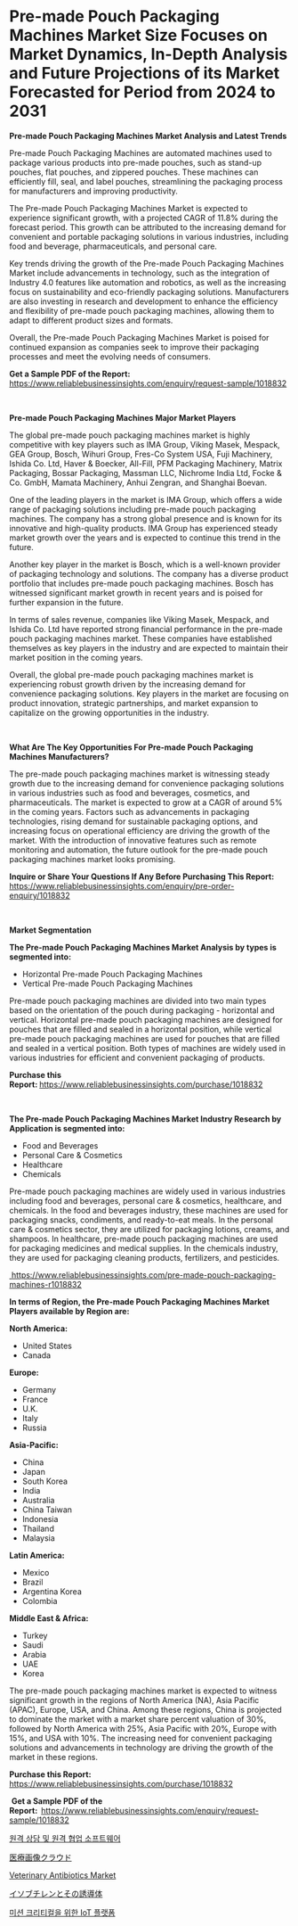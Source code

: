 <p><h1>Pre-made Pouch Packaging Machines Market Size Focuses on Market Dynamics, In-Depth Analysis and Future Projections of its Market Forecasted for Period from 2024 to 2031</h1></p><p><strong>Pre-made Pouch Packaging Machines Market Analysis and Latest Trends</strong></p>
<p><p>Pre-made Pouch Packaging Machines are automated machines used to package various products into pre-made pouches, such as stand-up pouches, flat pouches, and zippered pouches. These machines can efficiently fill, seal, and label pouches, streamlining the packaging process for manufacturers and improving productivity.</p><p>The Pre-made Pouch Packaging Machines Market is expected to experience significant growth, with a projected CAGR of 11.8% during the forecast period. This growth can be attributed to the increasing demand for convenient and portable packaging solutions in various industries, including food and beverage, pharmaceuticals, and personal care.</p><p>Key trends driving the growth of the Pre-made Pouch Packaging Machines Market include advancements in technology, such as the integration of Industry 4.0 features like automation and robotics, as well as the increasing focus on sustainability and eco-friendly packaging solutions. Manufacturers are also investing in research and development to enhance the efficiency and flexibility of pre-made pouch packaging machines, allowing them to adapt to different product sizes and formats.</p><p>Overall, the Pre-made Pouch Packaging Machines Market is poised for continued expansion as companies seek to improve their packaging processes and meet the evolving needs of consumers.</p></p>
<p><strong>Get a Sample PDF of the Report:&nbsp;</strong> <a href="https://www.reliablebusinessinsights.com/enquiry/request-sample/1018832">https://www.reliablebusinessinsights.com/enquiry/request-sample/1018832</a></p>
<p>&nbsp;</p>
<p><strong>Pre-made Pouch Packaging Machines Major Market Players</strong></p>
<p><p>The global pre-made pouch packaging machines market is highly competitive with key players such as IMA Group, Viking Masek, Mespack, GEA Group, Bosch, Wihuri Group, Fres-Co System USA, Fuji Machinery, Ishida Co. Ltd, Haver & Boecker, All-Fill, PFM Packaging Machinery, Matrix Packaging, Bossar Packaging, Massman LLC, Nichrome India Ltd, Focke & Co. GmbH, Mamata Machinery, Anhui Zengran, and Shanghai Boevan.</p><p>One of the leading players in the market is IMA Group, which offers a wide range of packaging solutions including pre-made pouch packaging machines. The company has a strong global presence and is known for its innovative and high-quality products. IMA Group has experienced steady market growth over the years and is expected to continue this trend in the future.</p><p>Another key player in the market is Bosch, which is a well-known provider of packaging technology and solutions. The company has a diverse product portfolio that includes pre-made pouch packaging machines. Bosch has witnessed significant market growth in recent years and is poised for further expansion in the future.</p><p>In terms of sales revenue, companies like Viking Masek, Mespack, and Ishida Co. Ltd have reported strong financial performance in the pre-made pouch packaging machines market. These companies have established themselves as key players in the industry and are expected to maintain their market position in the coming years.</p><p>Overall, the global pre-made pouch packaging machines market is experiencing robust growth driven by the increasing demand for convenience packaging solutions. Key players in the market are focusing on product innovation, strategic partnerships, and market expansion to capitalize on the growing opportunities in the industry.</p></p>
<p>&nbsp;</p>
<p><strong>What Are The Key Opportunities For Pre-made Pouch Packaging Machines Manufacturers?</strong></p>
<p><p>The pre-made pouch packaging machines market is witnessing steady growth due to the increasing demand for convenience packaging solutions in various industries such as food and beverages, cosmetics, and pharmaceuticals. The market is expected to grow at a CAGR of around 5% in the coming years. Factors such as advancements in packaging technologies, rising demand for sustainable packaging options, and increasing focus on operational efficiency are driving the growth of the market. With the introduction of innovative features such as remote monitoring and automation, the future outlook for the pre-made pouch packaging machines market looks promising.</p></p>
<p><strong>Inquire or Share Your Questions If Any Before Purchasing This Report:</strong> <a href="https://www.reliablebusinessinsights.com/enquiry/pre-order-enquiry/1018832">https://www.reliablebusinessinsights.com/enquiry/pre-order-enquiry/1018832</a></p>
<p>&nbsp;</p>
<p><strong>Market Segmentation</strong></p>
<p><strong>The Pre-made Pouch Packaging Machines Market Analysis by types is segmented into:</strong></p>
<p><ul><li>Horizontal Pre-made Pouch Packaging Machines</li><li>Vertical Pre-made Pouch Packaging Machines</li></ul></p>
<p><p>Pre-made pouch packaging machines are divided into two main types based on the orientation of the pouch during packaging - horizontal and vertical. Horizontal pre-made pouch packaging machines are designed for pouches that are filled and sealed in a horizontal position, while vertical pre-made pouch packaging machines are used for pouches that are filled and sealed in a vertical position. Both types of machines are widely used in various industries for efficient and convenient packaging of products.</p></p>
<p><strong>Purchase this Report:&nbsp;</strong><a href="https://www.reliablebusinessinsights.com/purchase/1018832">https://www.reliablebusinessinsights.com/purchase/1018832</a></p>
<p>&nbsp;</p>
<p><strong>The Pre-made Pouch Packaging Machines Market Industry Research by Application is segmented into:</strong></p>
<p><ul><li>Food and Beverages</li><li>Personal Care & Cosmetics</li><li>Healthcare</li><li>Chemicals</li></ul></p>
<p><p>Pre-made pouch packaging machines are widely used in various industries including food and beverages, personal care & cosmetics, healthcare, and chemicals. In the food and beverages industry, these machines are used for packaging snacks, condiments, and ready-to-eat meals. In the personal care & cosmetics sector, they are utilized for packaging lotions, creams, and shampoos. In healthcare, pre-made pouch packaging machines are used for packaging medicines and medical supplies. In the chemicals industry, they are used for packaging cleaning products, fertilizers, and pesticides.</p></p>
<p><a href="https://www.reliablebusinessinsights.com/pre-made-pouch-packaging-machines-r1018832">&nbsp;https://www.reliablebusinessinsights.com/pre-made-pouch-packaging-machines-r1018832</a></p>
<p><strong>In terms of Region, the Pre-made Pouch Packaging Machines Market Players available by Region are:</strong></p>
<p>
    <p> <strong> North America: </strong>
        <ul>
            <li>United States</li>
            <li>Canada</li>
        </ul>
        </p> 
    <p> <strong> Europe: </strong>
        <ul>
            <li>Germany</li>
            <li>France</li>
            <li>U.K.</li>
            <li>Italy</li>
            <li>Russia</li>
        </ul>
        </p> 
    <p> <strong> Asia-Pacific: </strong>
        <ul>
            <li>China</li>
            <li>Japan</li>
            <li>South Korea</li>
            <li>India</li>
            <li>Australia</li>
            <li>China Taiwan</li>
            <li>Indonesia</li>
            <li>Thailand</li>
            <li>Malaysia</li>
        </ul>
        </p> 
    <p> <strong> Latin America: </strong>
        <ul>
            <li>Mexico</li>
            <li>Brazil</li>
            <li>Argentina Korea</li>
            <li>Colombia</li>
        </ul>
        </p> 
    <p> <strong> Middle East & Africa: </strong>
        <ul>
            <li>Turkey</li>
            <li>Saudi</li>
            <li>Arabia</li>
            <li>UAE</li>
            <li>Korea</li>
        </ul>
    </p>
    </p>
<p><p>The pre-made pouch packaging machines market is expected to witness significant growth in the regions of North America (NA), Asia Pacific (APAC), Europe, USA, and China. Among these regions, China is projected to dominate the market with a market share percent valuation of 30%, followed by North America with 25%, Asia Pacific with 20%, Europe with 15%, and USA with 10%. The increasing need for convenient packaging solutions and advancements in technology are driving the growth of the market in these regions.</p></p>
<p><strong>Purchase this Report: </strong><a href="https://www.reliablebusinessinsights.com/purchase/1018832">https://www.reliablebusinessinsights.com/purchase/1018832</a></p>
<p>&nbsp;<strong>Get a Sample PDF of the Report:&nbsp;&nbsp;</strong><a href="https://www.reliablebusinessinsights.com/enquiry/request-sample/1018832">https://www.reliablebusinessinsights.com/enquiry/request-sample/1018832</a></p>
<p><strong></strong></p>
<p><p><a href="https://medium.com/@dallasrrellwg/%EC%9B%90%EA%B2%A9-%EC%83%81%EB%8B%B4-%EB%B0%8F-%ED%98%91%EC%97%85-%EC%86%8C%ED%94%84%ED%8A%B8%EC%9B%A8%EC%96%B4-%EC%8B%9C%EC%9E%A5-%EC%8B%9C%EC%9E%A5-cagr-%EC%8B%9C%EC%9E%A5-%ED%8A%B8%EB%A0%8C%EB%93%9C-%EB%B0%8F-%EC%84%B1%EC%9E%A5-%EC%A0%84%EB%9E%B5%EC%97%90-%EB%8C%80%ED%95%9C-%ED%86%B5%EC%B0%B0%EB%A0%A5-bc8cdd2fdf8d">원격 상담 및 원격 협업 소프트웨어</a></p><p><a href="https://medium.com/@torreyjones1910/%E6%AC%A1%E3%81%AE%E6%96%87%E3%82%92%E6%97%A5%E6%9C%AC%E8%AA%9E%E3%81%AB%E7%BF%BB%E8%A8%B3%E3%81%99%E3%82%8B%E3%81%A8-2024%E5%B9%B4%E3%81%8B%E3%82%892031%E5%B9%B4%E3%81%BE%E3%81%A7%E3%81%AE%E6%9C%9F%E9%96%93%E3%81%AB%E4%BA%88%E6%B8%AC%E3%81%95%E3%82%8C%E3%82%8B%E5%8C%BB%E7%94%A8%E7%94%BB%E5%83%8F%E3%82%AF%E3%83%A9%E3%82%A6%E3%83%89%E5%B8%82%E5%A0%B4%E3%81%AE%E5%8B%95%E5%90%91%E3%81%A8%E5%B8%82%E5%A0%B4%E5%88%86%E6%9E%90-%E3%81%AB%E3%81%AA%E3%82%8A%E3%81%BE%E3%81%99-9b421e325e29">医療画像クラウド</a></p><p><a href="https://github.com/JuliaFadel1922/Market-Research-Report-List-1/blob/main/veterinary-antibiotics-market.md">Veterinary Antibiotics Market</a></p><p><a href="https://github.com/DudleyFerry/Market-Research-Report-List-1/blob/main/979001687647.md">イソブチレンとその誘導体</a></p><p><a href="https://github.com/JohnQuil1917/Market-Research-Report-List-1/blob/main/684794380594.md">미션 크리티컬을 위한 IoT 플랫폼</a></p></p>